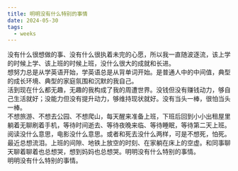 ```yaml
---
title: 明明没有什么特别的事情
date: 2024-05-30
tags:
  - weeks
---
```

没有什么很想做的事、没有什么很执着未完的心愿，所以我一直随波逐流，该上学的时候上学、该上班的时候上班，没什么很大的成就和长进。
<br>
想努力总是从学英语开始，学英语总是从背单词开始。是普通人中的中间值，典型的成长环境、典型的家庭氛围和沉默的我自己。
<br>
活到现在什么都无趣，无趣的我构成了我的周遭世界。没钱但没有赚钱动力，够自己生活就好；没能力但没有提升动力，够维持现状就好。没有当头一棒，很怕当头一棒。
<br>
不想旅游、不想去公园、不想爬山，每天醒来准备上班，下班后回到小小出租屋里躺着无聊刷着手机，等待时间逝去、等待夜晚来临、等待睡眠，等待第二天上班。
<br>
阅读没什么意思，电影没什么意思。或者和死去没什么两样，可是不想死，怕死。
<br>
最近总想流泪。上班的间隙、地铁上放空的时刻、在家躺在床上的空虚。和同事聊天聊着聊着也总想哭，想到妈妈也总想哭。明明没有什么特别的事情。
<br>
明明没有什么特别的事情。
